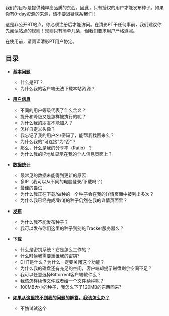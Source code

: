 我们的目标是提供纯粹高品质的东西。因此，只有授权的用户才能发布种子。如果你有0-day资源的来源，请不要迟疑联系我们！

这是非公开BT站点，你必须注册后才能访问。在清影PT干任何事前，我们建议你先阅读站点的规则！规则只有简单几条，但我们要求用户严格遵照。

在使用前，请阅读清影PT用户协定。

## 目录

* **[基本问题](/FAQ/BasicQ.md)**
  * 什么是PT？
  * 为什么我的客户端无法下载本站资源？


* **[用户信息](/FAQ/UserI.md)**
  * 不同的用户等级代表了什么含义？
  * 提升和降级又是怎样被执行的呢？
  * 为什么我的朋友不能加入？
  * 怎样自定义头像？
  * 我忘记了我的用户名\/密码了，能帮我找回来么？
  * 为什么我的“可连接”为“否”？
  * 那么，什么是我的分享率（Ratio）？
  * 为什么我的IP地址显示在我的个人信息页面上？


* **[数据统计](/FAQ/DataS.md)**
  * 最常见的数据未能得到更新的原因
  * 多IP（我可以从不同的电脑登录\/下载吗？）
  * 最佳的尝试
  * 为什么我正在下载\/做种的一个种子会在我的详情页面中被列出多次？
  * 为什么我已经完成\/取消的种子仍然在我的详情页面里？


* **[发布](/FAQ/UpL.md)**
  * 为什么我不能发布种子？
  * 我可以发布你们这里的种子到别的Tracker服务器么？


* [**下载**](/FAQ/DownL.md)
  * 什么是密钥系统？它是怎么工作的？
  * 什么时候我需要重置我的密钥?
  * DHT是什么？为什么一定要关闭这个功能？
  * 为什么我的磁盘还有充足的空间，客户端却提示磁盘剩余空间不足？
  * 我可以任意选择Bittorrent客户端软件么？
  * 我该怎样续传文件或者给一个文件续种呢？
  * 100MB大小的种子，我怎么下了120MB的东西回来?


* **[如果从这里找不到我的问题的解答，我该怎么办？](/FAQ/OtherQ.md)**
  * 不妨试试这个


